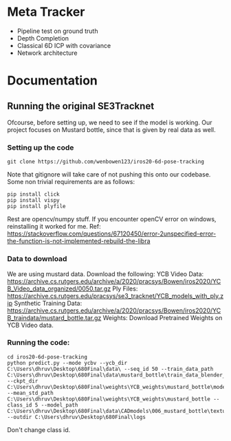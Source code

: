 # Meta Tracker

- Pipeline test on ground truth
- Depth Completion
- Classical 6D ICP with covariance
- Network architecture


# Documentation

## Running the original SE3Tracknet  
Ofcourse, before setting up, we need to see if the model is working. Our project focuses on Mustard bottle, since that is given by real data as well. 
### Setting up the code
```
git clone https://github.com/wenbowen123/iros20-6d-pose-tracking
```
Note that gitignore will take care of not pushing this onto our codebase. Some non trivial requirements are as follows:
```
pip install click
pip install vispy
pip install plyfile
```
Rest are opencv/numpy stuff. If you encounter openCV error on windows, reinstalling it worked for me. 
Ref: https://stackoverflow.com/questions/67120450/error-2unspecified-error-the-function-is-not-implemented-rebuild-the-libra
### Data to download
We are using mustard data. Download the following:
YCB Video Data: https://archive.cs.rutgers.edu/archive/a/2020/pracsys/Bowen/iros2020/YCB_Video_data_organized/0050.tar.gz
Ply Files: https://archive.cs.rutgers.edu/pracsys/se3_tracknet/YCB_models_with_ply.zip
Synthetic Training Data: https://archive.cs.rutgers.edu/archive/a/2020/pracsys/Bowen/iros2020/YCB_traindata/mustard_bottle.tar.gz
Weights: Download Pretrained Weights on YCB Video data.

### Running the code:
```
cd iros20-6d-pose-tracking
python predict.py --mode ycbv --ycb_dir C:\Users\dhruv\Desktop\680Final\data\ --seq_id 50 --train_data_path C:\Users\dhruv\Desktop\680Final\data\mustard_bottle\train_data_blender_DR --ckpt_dir C:\Users\dhruv\Desktop\680Final\weights\YCB_weights\mustard_bottle\model_epoch150.pth.tar --mean_std_path C:\Users\dhruv\Desktop\680Final\weights\YCB_weights\mustard_bottle --class_id 5 --model_path C:\Users\dhruv\Desktop\680Final\data\CADmodels\006_mustard_bottle\textured.ply --outdir C:\Users\dhruv\Desktop\680Final\logs
```
Don't change class id. 
